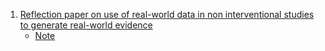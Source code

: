 1. [Reflection paper on use of real-world data in non interventional studies to generate real-world evidence](https://www.ema.europa.eu/en/documents/scientific-guideline/reflection-paper-use-real-world-data-non-interventional-studies-generate-real-world-evidence_en.pdf)
    - [Note](./Note/01_use_of_real_world_data_in_non_interventional_studies_to_generate_real_world_evidence.md)